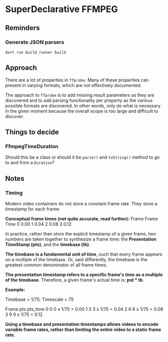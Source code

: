 # SuperDeclarative FFMPEG

## Reminders

### Generate JSON parsers

```
dart run build_runner build
```

## Approach
There are a lot of properties in `ffprobe`. Many of these properties can present in
varying formats, which are not effectively documented.

The approach to `ffprobe` is to add missing result parameters as they are discovered
and to add parsing functionality per property as the various possible formats are
discovered. In other words, only do what is necessary in the given moment because
the overall scope is too large and difficult to discover.

## Things to decide

### FfmpegTimeDuration
Should this be a class or should it be `parse()` and `toString()` method to go
to and from a `Duration`?

## Notes

### Timing

Modern video containers do not store a constant frame rate. They store a timestamp for
each frame:

**Conceptual frame times (not quite accurate, read further):**
Frame       Frame Time
0           0.00
1           0.04
2           0.08
3           0.12

In practice, rather than store the explicit timestamp of a given frame, two numbers
are taken together to synthesize a frame time: the **Presentation TimeStamp (pts)**, and
the **timebase (tb)**.

**The timebase is a fundamental unit of time**, such that every frame appears on a
multiple of the timebase. Or, said differently, the timebase is the greatest common
denominator of all frame times.

**The presentation timestamp refers to a specific frame's time as a multiple of
the timebase**. Therefore, a given frame's actual time is: **pst * tb**.

**Example:**

Timebase = 1/75; Timescale = 75

Frame       pts        pts_time
0           0           0 x 1/75 = 0.00
1           3           3 x 1/75 = 0.04
2           6           6 x 1/75 = 0.08
3           9           9 x 1/75 = 0.12

**Using a timebase and presentation timestamps allows videos to encode variable
frame rates, rather than limiting the entire video to a static frame rate.**



